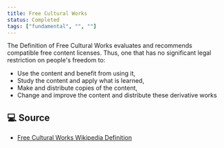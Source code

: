 ```yaml
---
title: Free Cultural Works
status: Completed
tags: ["fundamental", "", ""]
---
```


The Definition of Free Cultural Works evaluates and recommends compatible free content licenses. Thus, one that has no significant legal restriction on people's freedom to:

* Use the content and benefit from using it,
* Study the content and apply what is learned,
* Make and distribute copies of the content,
* Change and improve the content and distribute these derivative works


## 💻 Source

* [Free Cultural Works Wikipedia Definition](https://en.wikipedia.org/wiki/Definition_of_Free_Cultural_Works)
